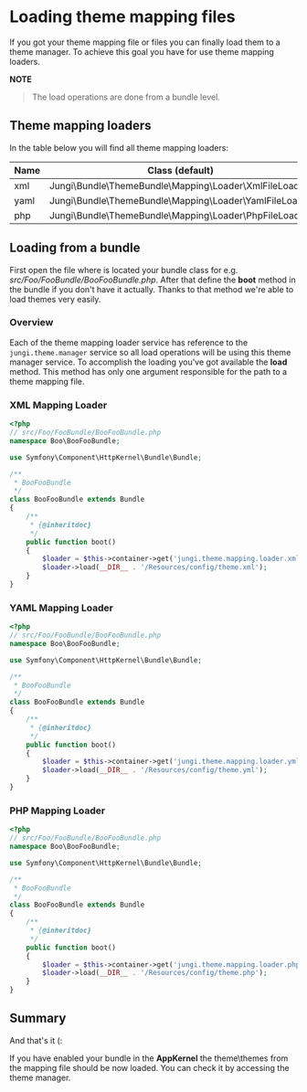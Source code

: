 Loading theme mapping files
===========================

If you got your theme mapping file or files you can finally load them to a theme manager. To achieve this goal you have
for use theme mapping loaders.

**NOTE**

> The load operations are done from a bundle level.

Theme mapping loaders
---------------------

In the table below you will find all theme mapping loaders:

Name | Class (default) | Service
---- | --------------- | -------
xml | Jungi\Bundle\ThemeBundle\Mapping\Loader\XmlFileLoader | jungi.theme.mapping.loader.xml
yaml | Jungi\Bundle\ThemeBundle\Mapping\Loader\YamlFileLoader | jungi.theme.mapping.loader.yml
php | Jungi\Bundle\ThemeBundle\Mapping\Loader\PhpFileLoader | jungi.theme.mapping.loader.php

Loading from a bundle
---------------------

First open the file where is located your bundle class for e.g. *src/Foo/FooBundle/BooFooBundle.php*. After that define
the **boot** method in the bundle if you don't have it actually. Thanks to that method we're able to load themes very
easily.

### Overview

Each of the theme mapping loader service has reference to the `jungi.theme.manager` service so all load operations will
be using this theme manager service. To accomplish the loading you've got available the **load** method. This method
has only one argument responsible for the path to a theme mapping file.

### XML Mapping Loader

```php
<?php
// src/Foo/FooBundle/BooFooBundle.php
namespace Boo\BooFooBundle;

use Symfony\Component\HttpKernel\Bundle\Bundle;

/**
 * BooFooBundle
 */
class BooFooBundle extends Bundle
{
	/**
	 * {@inheritdoc}
	 */
	public function boot()
	{
	    $loader = $this->container->get('jungi.theme.mapping.loader.xml');
	    $loader->load(__DIR__ . '/Resources/config/theme.xml');
	}
}
```

### YAML Mapping Loader

```php
<?php
// src/Foo/FooBundle/BooFooBundle.php
namespace Boo\BooFooBundle;

use Symfony\Component\HttpKernel\Bundle\Bundle;

/**
 * BooFooBundle
 */
class BooFooBundle extends Bundle
{
	/**
	 * {@inheritdoc}
	 */
	public function boot()
	{
	    $loader = $this->container->get('jungi.theme.mapping.loader.yml');
	    $loader->load(__DIR__ . '/Resources/config/theme.yml');
	}
}
```

### PHP Mapping Loader

```php
<?php
// src/Foo/FooBundle/BooFooBundle.php
namespace Boo\BooFooBundle;

use Symfony\Component\HttpKernel\Bundle\Bundle;

/**
 * BooFooBundle
 */
class BooFooBundle extends Bundle
{
	/**
	 * {@inheritdoc}
	 */
	public function boot()
	{
	    $loader = $this->container->get('jungi.theme.mapping.loader.php');
	    $loader->load(__DIR__ . '/Resources/config/theme.php');
	}
}
```

Summary
-------

And that's it (:

If you have enabled your bundle in the **AppKernel** the theme\themes from the mapping file should be now loaded. You can
check it by accessing the theme manager.